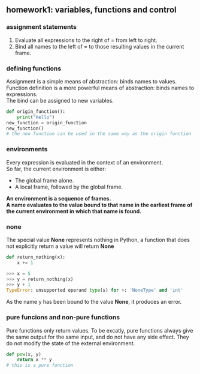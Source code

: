 ## homework1: variables, functions and control

### assignment statements
1.  Evaluate all expressions to the right of = from left to right.
2.  Bind all names to the left of = to those resulting values in the current frame.

### defining functions
Assignment is a simple means of abstraction: binds names to values.  
Function definition is a more powerful means of abstraction: binds names to expressions.  
The bind can be assigned to new variables.  
```python
def origin_function():
    print("Hello")
new_function = origin_function
new_function()
# the new function can be used in the same way as the origin function
```

### environments
Every expression is evaluated in the context of an environment.  
So far, the current environment is either:  
- The global frame alone.  
- A local frame, followed by the global frame.

**An environment is a sequence of frames.  
A name evaluates to the value bound to that name in the earliest frame of the current environment in which that name is found.**

### none
The special value **None** represents nothing in Python, a function that does not explicitly return a value will return **None**  
```python
def return_nothing(x):
    x += 1
```
```python
>>> x = 5
>>> y = return_nothing(x)
>>> y + 1
TypeError: unsupported operand type(s) for +: 'NoneType' and 'int'
```
As the name y has been bound to the value **None**, it produces an error.  

### pure funcions and non-pure functions
Pure functions only return values. To be excatly, pure functions always give the same output for the same input, and do not have any side effect. They do not modify the state of the external environment.  
```python
def pow(x, y)
    return x ** y
# this is a pure function
```


